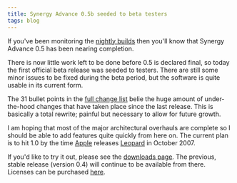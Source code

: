 ```yaml
---
title: Synergy Advance 0.5b seeded to beta testers
tags: blog
---
```


If you've been monitoring the [nightly builds](http://www.wincent.com/s/nightlies/) then you'll know that Synergy Advance 0.5 has been nearing completion.

There is now little work left to be done before 0.5 is declared final, so today the first official beta release was seeded to testers. There are still some minor issues to be fixed during the beta period, but the software is quite usable in its current form.

The 31 bullet points in the [full change list](http://www.wincent.com/a/products/synergy-advance/history/) belie the huge amount of under-the-hood changes that have taken place since the last release. This is basically a total rewrite; painful but necessary to allow for future growth.

I am hoping that most of the major architectural overhauls are complete so I should be able to add features quite quickly from here on. The current plan is to hit 1.0 by the time [Apple](http://www.wincent.com/knowledge-base/Apple) releases [Leopard](http://www.wincent.com/knowledge-base/Leopard) in October 2007.

If you'd like to try it out, please see the [downloads page](http://www.wincent.com/a/products/synergy-advance/download/). The previous, stable release (version 0.4) will continue to be available from there. Licenses can be purchased [here](https://secure.wincent.com/a/products/synergy-advance/purchase/).
